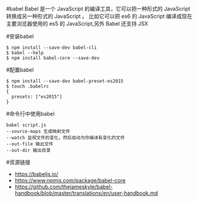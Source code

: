 #babel
Babel 是一个 JavaScript 的编译工具，它可以把一种形式的 JavaScript 转换成另一种形式的 JavaScript 。
比如它可以把 es6 的 JavaScript 编译成现在主要浏览器使用的 es5 的 JavaScript,另外 Babel 还支持 JSX

#安装babel

```
$ npm install --save-dev babel-cli
$ babel --help
$ npm install babel-core --save-dev
```

#配置babel

```
$ npm install --save-dev babel-preset-es2015
$ touch .babelrc
{
  presets: ["es2015"]
}

```

#命令行中使用babel
```
babel script.js
--source-maps 生成映射文件
--watch 监视文件的变化，然后自动为你编译有变化的文件
--out-file 输出文件
--out-dir 输出目录
```




#资源链接
* https://babeljs.io/
* https://www.npmjs.com/package/babel-core
* https://github.com/thejameskyle/babel-handbook/blob/master/translations/en/user-handbook.md